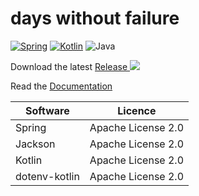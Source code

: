 # days without failure

[![Spring](https://img.shields.io/badge/spring-%236DB33F.svg?style=for-the-badge&logo=spring&logoColor=white)](https://spring.io/)
[![Kotlin](https://img.shields.io/badge/kotlin-%237F52FF.svg?style=for-the-badge&logo=kotlin&logoColor=white)](https://kotlinlang.org/)
![Java](https://img.shields.io/badge/Java_17-%23ED8B00.svg?style=for-the-badge&logo=java&logoColor=white)

Download the latest <a href="https://github.com/Frank-Mayer/days-without-failure/releases/latest">Release <img src="https://img.shields.io/github/v/release/Frank-Mayer/days-without-failure?include_prereleases"></a>

Read the [Documentation](https://github.com/Frank-Mayer/days-without-failure/wiki)

| Software      | Licence            |
|---------------|--------------------|
| Spring        | Apache License 2.0 |
| Jackson       | Apache License 2.0 |
| Kotlin        | Apache License 2.0 |
| dotenv-kotlin | Apache License 2.0 |
